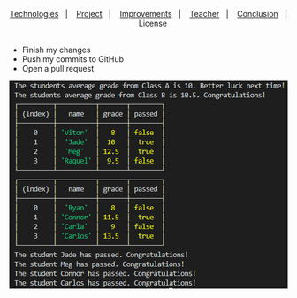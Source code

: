 

<div align="center">
  <a href="#rocket-used-technologies">Technologies</a>&nbsp;&nbsp;&nbsp;|&nbsp;&nbsp;&nbsp;
  <a href="#computer-project">Project</a>&nbsp;&nbsp;&nbsp;|&nbsp;&nbsp;&nbsp;
  <a href="#nerd_face-improvements">Improvements</a>&nbsp;&nbsp;&nbsp;|&nbsp;&nbsp;&nbsp;
  <a href="#mortar_board-teacher">Teacher</a>&nbsp;&nbsp;&nbsp;|&nbsp;&nbsp;&nbsp;
  <a href="#books-conclusion">Conclusion</a>&nbsp;&nbsp;&nbsp;|&nbsp;&nbsp;&nbsp;
  <a href="#memo-license">License</a>
</div>
</br>


- Finish my changes
- Push my commits to GitHub
- Open a pull request

<div align="center">
  <img src="./result.png" /></br>
</div>

</br>
